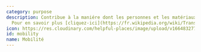 ```yaml
---
category: purpose
description: Contribue à la maniére dont les personnes et les matériaux se déplacent.
  Pour en savoir plus [cliquez-ici](https://fr.wikipedia.org/wiki/Transport)
icon: https://res.cloudinary.com/helpful-places/image/upload/v1664832771/dtpr-icons/purpose/mobility_eccl5u.svg
id: mobility
name: Mobilité
---
```

